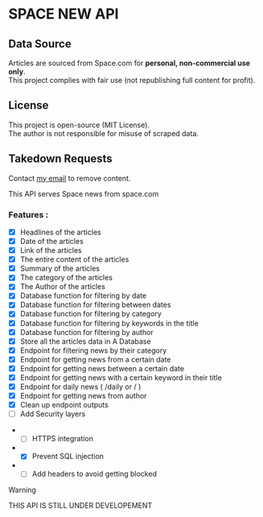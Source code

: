 # SPACE NEW API

## Data Source  
Articles are sourced from Space.com for **personal, non-commercial use only**.  
This project complies with fair use (not republishing full content for profit).

## License  
This project is open-source (MIT License).  
The author is not responsible for misuse of scraped data.  

## Takedown Requests  
Contact [my email](maysamshaker7@gmail.com) to remove content.

<span> This API serves Space news from space.com </span>

### Features :
* [x] Headlines of the articles
* [x] Date of the articles
* [x] Link of the articles
* [x] The entire content of the articles
* [x] Summary of the articles
* [x] The category of the articles
* [x] The Author of the articles
* [x] Database function for filtering by date
* [x] Database function for filtering between dates
* [x] Database function for filtering by category
* [x] Database function for filtering by keywords in the title
* [x] Database function for filtering by author
* [x] Store all the articles data in A Database 
* [x] Endpoint for filtering news by their category
* [x] Endpoint for getting news from a certain date
* [x] Endpoint for getting news between a certain date
* [x] Endpoint for getting news with a certain keyword in their title
* [x] Endpoint for daily news ( /daily or / )
* [x] Endpoint for getting news from author
* [x] Clean up endpoint outputs 
* [ ] Add Security layers 
 - * [ ] HTTPS integration
 - * [x] Prevent SQL injection
 - * [ ] Add headers to avoid getting blocked 

> [!WARNING]
> THIS API IS STILL UNDER DEVELOPEMENT

